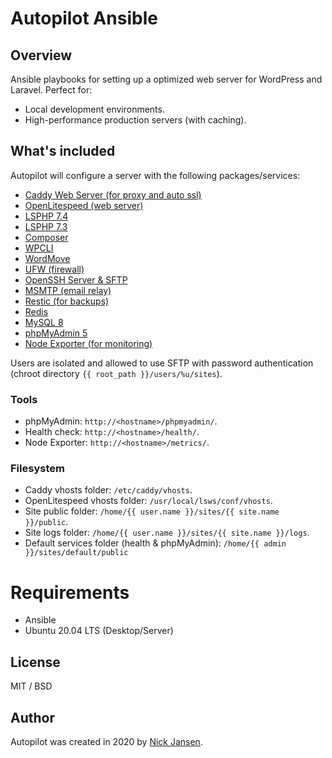 # Autopilot Ansible

## Overview

Ansible playbooks for setting up a optimized web server for WordPress and Laravel. Perfect for:

* Local development environments.
* High-performance production servers (with caching).

## What's included

Autopilot will configure a server with the following packages/services:

* [Caddy Web Server (for proxy and auto ssl)](https://caddyserver.com/)
* [OpenLitespeed (web server)](https://www.litespeedtech.com/open-source/openlitespeed)
* [LSPHP 7.4](https://www.litespeedtech.com/open-source/litespeed-sapi/php)
* [LSPHP 7.3](https://www.litespeedtech.com/open-source/litespeed-sapi/php)
* [Composer](https://getcomposer.org/)
* [WPCLI](https://wp-cli.org/)
* [WordMove](https://github.com/welaika/wordmove)
* [UFW (firewall)](https://help.ubuntu.com/community/UFW)
* [OpenSSH Server & SFTP](https://www.openssh.com/)
* [MSMTP (email relay)](https://wiki.archlinux.org/index.php/msmtp)
* [Restic (for backups)](https://restic.net/)
* [Redis](https://redis.io/)
* [MySQL 8](https://hub.docker.com/_/mariadb)
* [phpMyAdmin 5](https://www.phpmyadmin.net/)
* [Node Exporter (for monitoring)](https://prometheus.io/docs/guides/node-exporter/)

Users are isolated and allowed to use SFTP with password authentication (chroot directory `{{ root_path }}/users/%u/sites`).

### Tools

* phpMyAdmin: `http://<hostname>/phpmyadmin/`.
* Health check: `http://<hostname>/health/`.
* Node Exporter: `http://<hostname>/metrics/`.

### Filesystem

* Caddy vhosts folder: `/etc/caddy/vhosts`.
* OpenLitespeed vhosts folder: `/usr/local/lsws/conf/vhosts`.
* Site public folder: `/home/{{ user.name }}/sites/{{ site.name }}/public`.
* Site logs folder: `/home/{{ user.name }}/sites/{{ site.name }}/logs`.
* Default services folder (health & phpMyAdmin): `/home/{{ admin }}/sites/default/public`

# Requirements

* Ansible
* Ubuntu 20.04 LTS (Desktop/Server)

## License

MIT / BSD

## Author

Autopilot was created in 2020 by [Nick Jansen](https://nbejansen.com/).
